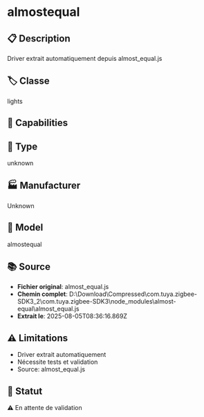 # almostequal

## 📋 Description
Driver extrait automatiquement depuis almost_equal.js

## 🏷️ Classe
lights

## 🔧 Capabilities


## 📡 Type
unknown

## 🏭 Manufacturer
Unknown

## 📱 Model
almostequal

## 📚 Source
- **Fichier original**: almost_equal.js
- **Chemin complet**: D:\Download\Compressed\com.tuya.zigbee-SDK3_2\com.tuya.zigbee-SDK3\node_modules\almost-equal\almost_equal.js
- **Extrait le**: 2025-08-05T08:36:16.869Z

## ⚠️ Limitations
- Driver extrait automatiquement
- Nécessite tests et validation
- Source: almost_equal.js

## 🚀 Statut
⚠️ En attente de validation

